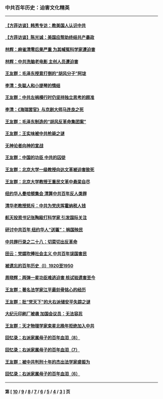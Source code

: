 ### 中共百年历史：迫害文化精英
---
#### [【方菲访谈】韩秀专访：教美国人认识中共](../../pages/nf1176111/n13821310.md?01150430) 
#### [【方菲访谈】陈光诚：美国应帮助终结共产暴政](../../pages/nf1176111/n13759521.md?01150430) 
#### [林辉：麻雀清零后果严重 为其喊冤科学家遭迫害](../../pages/nf1176111/n13746900.md?01150430) 
#### [林辉：中共洗脑老电影 主创人员遭迫害](../../pages/nf1176111/n13699437.md?01150430) 
#### [王友群：毛泽东授意打倒的“胡风分子”阿垅](../../pages/nf1176111/n13592541.md?01150430) 
#### [李清：失聪人和小提琴的情结](../../pages/nf1176111/n13459280.md?01150430) 
#### [王友群：中共左祸横行时仍坚持独立思考的顾准](../../pages/nf1176111/n13444722.md?01150430) 
#### [李清：《海瑞罢官》与京剧大师马连良之死](../../pages/nf1176111/n13412316.md?01150430) 
#### [王友群：毛泽东制造的“胡风反革命集团案”](../../pages/nf1176111/n13324909.md?01150430) 
#### [王友群：王实味被中共枪毙之谜](../../pages/nf1176111/n13307502.md?01150430) 
#### [无神论者向神的宣战](../../pages/nf1176111/n13281535.md?01150430) 
#### [王友群：中国的功臣 中共的囚徒](../../pages/nf1176111/n13291790.md?01150430) 
#### [王友群：北京大学一级教授向达文革被迫害致死](../../pages/nf1176111/n13150966.md?01150430) 
#### [王友群：北京大学教授王重民文革中悬梁自尽](../../pages/nf1176111/n13084645.md?01150430) 
#### [纽约华人曼哈顿集会 清算中共百年反人类罪](../../pages/nf1176111/n13084157.md?01150430) 
#### [清华老教授怒斥：中共为党庆挥霍纳税人钱](../../pages/nf1176111/n13071430.md?01150430) 
#### [航天投资书记张陶殴打科学家 引发国际关注](../../pages/nf1176111/n13069132.md?01150430) 
#### [研讨中共百年 纽约华人“送匾”：祸国殃民](../../pages/nf1176111/n13057367.md?01150430) 
#### [中共罪行录之二十八：切菜切出反革命](../../pages/nf1176111/n13030600.md?01150430) 
#### [田云：党媒吹捧社会主义 中共百年误国害民](../../pages/nf1176111/n13006682.md?01150430) 
#### [被遗忘的百年历史（I）1920至1950](../../pages/nf1176111/n12986411.md?01150430) 
#### [周晓辉：两弹一星功臣难逃迫害 核试验遗害至今](../../pages/nf1176111/n12974997.md?01150430) 
#### [王友群：著名法学家江平最刻骨铭心的经历](../../pages/nf1176111/n12970787.md?01150430) 
#### [王友群：批“党天下”的大右派储安平失踪之谜](../../pages/nf1176111/n12954229.md?01150430) 
#### [大纪元印刷厂被袭 加国会议员：无法容忍](../../pages/nf1176111/n12883028.md?01150430) 
#### [王友群：天才物理学家束星北晚年拒绝加入中共](../../pages/nf1176111/n12792913.md?01150430) 
#### [回忆录：右派家属母子的百年血泪（8）](../../pages/nf1176111/n12706196.md?01150430) 
#### [回忆录：右派家属母子的百年血泪（7）](../../pages/nf1176111/n12706191.md?01150430) 
#### [王友群：被中共判刑十年的杰出法学家盛振为](../../pages/nf1176111/n12706141.md?01150430) 
#### [回忆录：右派家属母子的百年血泪（6）](../../pages/nf1176111/n12698863.md?01150430) 

---
#### 第 [ [10](./10.md?01150430) / [9](./9.md?01150430) / [8](./8.md?01150430) / [7](./7.md?01150430) / [6](./6.md?01150430) / [5](./5.md?01150430) / [4](./4.md?01150430) / [3](./3.md?01150430) ] 页
